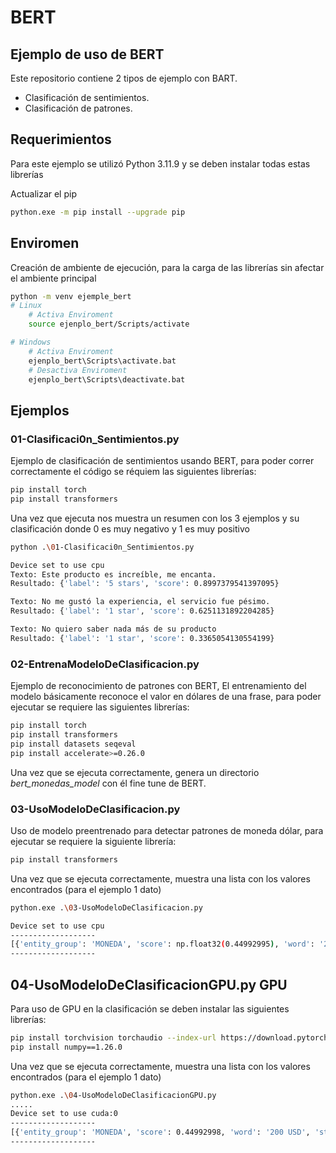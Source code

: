 # BERT
## Ejemplo de uso de BERT

Este repositorio contiene 2 tipos de ejemplo con BART.
 - Clasificación de sentimientos.
 - Clasificación de patrones.

## Requerimientos

Para este ejemplo se utilizó Python 3.11.9 y se deben instalar todas estas librerías

Actualizar el pip

```sh
python.exe -m pip install --upgrade pip
```
## Enviromen

Creación de ambiente de ejecución, para la carga de las librerías sin afectar el ambiente principal

```sh
python -m venv ejemple_bert
# Linux
    # Activa Enviroment
    source ejenplo_bert/Scripts/activate 

# Windows
    # Activa Enviroment
    ejenplo_bert\Scripts\activate.bat
    # Desactiva Enviroment
    ejenplo_bert\Scripts\deactivate.bat
```

## Ejemplos
### 01-Clasificaci0n_Sentimientos.py

Ejemplo de clasificación de sentimientos usando BERT, para poder correr correctamente el código se réquiem las siguientes librerías:

```sh
pip install torch
pip install transformers
```

Una vez que ejecuta nos muestra un resumen con los 3 ejemplos y su clasificación donde 0 es muy negativo y 1 es muy positivo

```sh
python .\01-Clasificaci0n_Sentimientos.py

Device set to use cpu
Texto: Este producto es increíble, me encanta.
Resultado: {'label': '5 stars', 'score': 0.8997379541397095}

Texto: No me gustó la experiencia, el servicio fue pésimo.
Resultado: {'label': '1 star', 'score': 0.6251131892204285}

Texto: No quiero saber nada más de su producto
Resultado: {'label': '1 star', 'score': 0.3365054130554199}
```


### 02-EntrenaModeloDeClasificacion.py

Ejemplo de reconocimiento de patrones con BERT, El entrenamiento del modelo básicamente reconoce el valor en dólares de una frase, para poder ejecutar se requiere las siguientes librerías:

```sh
pip install torch
pip install transformers
pip install datasets seqeval
pip install accelerate>=0.26.0
```

Una vez que se ejecuta correctamente, genera un directorio *bert_monedas_model* con él fine tune de BERT.

### 03-UsoModeloDeClasificacion.py

Uso de modelo preentrenado para detectar patrones de moneda dólar, para ejecutar se requiere la siguiente librería:

```sh
pip install transformers
```

Una vez que se ejecuta correctamente, muestra una lista con los valores encontrados (para el ejemplo 1 dato)

```sh
python.exe .\03-UsoModeloDeClasificacion.py

Device set to use cpu
-------------------
[{'entity_group': 'MONEDA', 'score': np.float32(0.44992995), 'word': '200 USD', 'start': 30, 'end': 37}]
-------------------
```

## 04-UsoModeloDeClasificacionGPU.py GPU

Para uso de GPU en la clasificación se deben instalar las siguientes librerías: 

```sh
pip install torchvision torchaudio --index-url https://download.pytorch.org/whl/cu117
pip install numpy==1.26.0
```

Una vez que se ejecuta correctamente, muestra una lista con los valores encontrados (para el ejemplo 1 dato)


```sh
python.exe .\04-UsoModeloDeClasificacionGPU.py
.....
Device set to use cuda:0
-------------------
[{'entity_group': 'MONEDA', 'score': 0.44992998, 'word': '200 USD', 'start': 30, 'end': 37}]
-------------------
```

